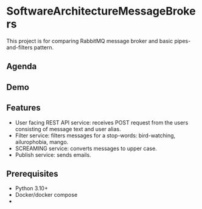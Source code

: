 # SoftwareArchitectureMessageBrokers
This project is for comparing RabbitMQ message broker and basic pipes-and-filters pattern.

## Agenda

## Demo

## Features

- User facing REST API service: receives POST request from the users consisting of message text and user alias.
- Filter service: filters messages for a stop-words: bird-watching, ailurophobia, mango.
- SCREAMING service: converts messages to upper case.
- Publish service: sends emails.

## Prerequisites

- Python 3.10+
- Docker/docker compose
- 